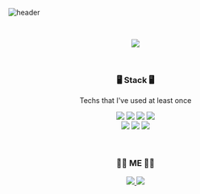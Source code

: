 ![header](https://capsule-render.vercel.app/api?type=wave&color=auto&height=300&section=header&text=Hi!%20I'm%20HanSol&fontSize=90&animation=fadeIn)

<!-- ## <div align="center" font-size="40pt;">Hi there 👋</div>  -->

<br>

<p align='center'>
  <a href="https://github.com/anuraghazra/github-readme-stats">
    <img src="https://github-readme-stats.vercel.app/api?username=techhan&show_icons=true&theme=nord&count_private=true"/>
  </a>
</p>

<br>

### <div align="center" >🖥 Stack 🖥</div>
<p align='center'>Techs that I've used at least once</p>
<p align='center'>
  <img src="https://img.shields.io/badge/Java-007396?style=flat-square&logo=Java&logoColor=white"/>
  <img src="https://img.shields.io/badge/HTML5-E34F26?style=flat-square&logo=HTML5&logoColor=white"/>
  <img src="https://img.shields.io/badge/CSS3-1572B6?style=flat-square&logo=CSS3&logoColor=white"/>
  <img src="https://img.shields.io/badge/JavaScript-F7DF1E?style=flat-square&logo=JavaScript&logoColor=white"/>
  <br>
  <img src="https://img.shields.io/badge/jQuery-0769AD?style=flat-square&logo=jQuery&logoColor=white"/>
  <img src="https://img.shields.io/badge/Oracle-F80000?style=flat-square&logo=Oracle&logoColor=white"/>
  <img src="https://img.shields.io/badge/Spring-6DB33F?style=flat-square&logo=Spring&logoColor=white"/>
</p>
<br>

<!-- ### <div align="center">👨🏻‍💻 Project 👨🏻‍💻</div>  <br> -->




<h3 align='center'>👏🏻 ME 👏🏻</h3>
<p align='center'>
  <a href="https://www.notion.so/hansol-9ab8fd20444f44f9818626b5a444ddb9" target="_blank">
    <img src="https://img.shields.io/badge/Portfolio-000000?style=flat-square&logo=Notion&logoColor=white"/>
  </a>
  <a href="mailto:it_hs@naver.com" target="_blank">
    <img src="https://img.shields.io/badge/Naver-03C75A?style=flat-square&logo=Naver&logoColor=white"/>
  </a>
</p>
<br>
